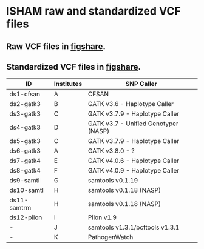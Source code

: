 # ISHAM raw and standardized VCF files

## Raw VCF files in [figshare](https://figshare.com/s/21e8039b0fa31ea7b7f8).

## Standardized VCF files in [figshare](https://figshare.com/s/21e8039b0fa31ea7b7f8).

| ID	| Institutes	| SNP Caller |  
|-------|---------------|------------|
| ds1-cfsan	| A	| CFSAN |
| ds2-gatk3	| B	| GATK v3.6 - Haplotype Caller |
| ds3-gatk3	| C	| GATK v3.7.9 - Haplotype Caller |
| ds4-gatk3	| D	| GATK v3.7 - Unified Genotyper (NASP) |
| ds5-gatk3	| C	| GATK v3.7.9 - Haplotype Caller |
| ds6-gatk3	| A	| GATK v3.8.0 - ? |
| ds7-gatk4	| E	| GATK v4.0.6 - Haplotype Caller |
| ds8-gatk4	| F	| GATK v4.0.9 - Haplotype Caller |
| ds9-samtl	| G	| samtools v0.1.19 |
| ds10-samtl	| H	| samtools v0.1.18 (NASP) |
| ds11-samtrm	| H	| samtools v0.1.18 (NASP) |
| ds12-pilon	| I	| Pilon v1.9 |
| -	| J	| samtools v1.3.1/bcftools v1.3.1 |
| -	| K	| PathogenWatch |
